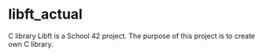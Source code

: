 # libft_actual
C library 
Libft is a School 42 project. The purpose of this project is to create own C library.
